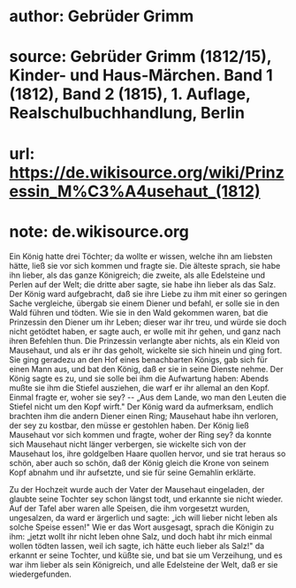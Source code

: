 # author: Gebrüder Grimm
# source: Gebrüder Grimm (1812/15), Kinder- und Haus-Märchen. Band 1 (1812), Band 2 (1815), 1. Auflage, Realschulbuchhandlung, Berlin
# url: https://de.wikisource.org/wiki/Prinzessin_M%C3%A4usehaut_(1812)
# note: de.wikisource.org

Ein König hatte drei Töchter; da wollte er wissen, welche ihn am liebsten hätte, ließ sie vor sich kommen und fragte sie. Die älteste sprach, sie habe ihn lieber, als das ganze Königreich; die zweite, als alle Edelsteine und Perlen auf der Welt; die dritte aber sagte, sie habe ihn lieber als das Salz. Der König ward aufgebracht, daß sie ihre Liebe zu ihm mit einer so geringen Sache vergleiche, übergab sie einem Diener und befahl, er solle sie in den Wald führen und tödten. Wie sie in den Wald gekommen waren, bat die Prinzessin den Diener um ihr Leben; dieser war ihr treu, und würde sie  doch nicht getödtet haben, er sagte auch, er wolle mit ihr gehen, und ganz nach ihren Befehlen thun. Die Prinzessin verlangte aber nichts, als ein Kleid von Mausehaut, und als er ihr das geholt, wickelte sie sich hinein und ging fort. Sie ging geradezu an den Hof eines benachbarten Königs, gab sich für einen Mann aus, und bat den König, daß er sie in seine Dienste nehme. Der König sagte es zu, und sie solle bei ihm die Aufwartung haben: Abends mußte sie ihm die Stiefel ausziehen, die warf er ihr allemal an den Kopf. Einmal fragte er, woher sie sey? -- „Aus dem Lande, wo man den Leuten die Stiefel nicht um den Kopf wirft." Der König ward da aufmerksam, endlich brachten ihm die andern Diener einen Ring; Mausehaut habe ihn verloren, der sey zu kostbar, den müsse er gestohlen haben. Der König ließ Mausehaut vor sich kommen und fragte, woher der Ring sey? da konnte sich Mausehaut nicht länger verbergen, sie wickelte sich von der Mausehaut los, ihre goldgelben Haare quollen hervor, und sie trat heraus so schön, aber auch so schön, daß der König gleich die Krone von seinem Kopf abnahm und ihr aufsetzte, und sie für seine Gemahlin erklärte. 

Zu der Hochzeit wurde auch der Vater der Mausehaut eingeladen, der glaubte seine Tochter sey schon längst todt, und erkannte sie nicht  wieder. Auf der Tafel aber waren alle Speisen, die ihm vorgesetzt wurden, ungesalzen, da ward er ärgerlich und sagte: „ich will lieber nicht leben als solche Speise essen!" Wie er das Wort ausgesagt, sprach die Königin zu ihm: „jetzt wollt ihr nicht leben ohne Salz, und doch habt ihr mich einmal wollen tödten lassen, weil ich sagte, ich hätte euch lieber als Salz!" da erkannt er seine Tochter, und küßte sie, und bat sie um Verzeihung, und es war ihm lieber als sein Königreich, und alle Edelsteine der Welt, daß er sie wiedergefunden. 

